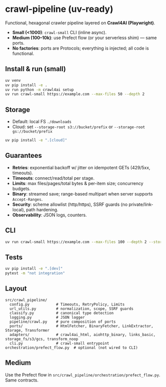 # crawl-pipeline (uv-ready)

Functional, hexagonal crawler pipeline layered on **Crawl4AI (Playwright)**.
- **Small (<1000)**: `crawl-small` CLI (inline async).
- **Medium (100–10k)**: use Prefect flow (or your serverless shim) — same ports.
- **No factories**: ports are Protocols; everything is injected; all code is functional.

## Install & run (small)
```bash
uv venv
uv pip install -e .
uv run python -m crawl4ai setup
uv run crawl-small https://example.com --max-files 50 --depth 2
```

## Storage
- Default: local FS `./downloads`
- Cloud: set `--storage-root s3://bucket/prefix` or `--storage-root gs://bucket/prefix`
```bash
uv pip install -e ".[cloud]"
```

## Guarantees
- **Retries**: exponential backoff w/ jitter on idempotent GETs (429/5xx, timeouts).
- **Timeouts**: connect/read/total per stage.
- **Limits**: max files/pages/total bytes & per-item size; concurrency budgets.
- **Binary**: streamed save; range-based multipart when server supports `Accept-Ranges`.
- **Security**: scheme allowlist (http/https), SSRF guards (no private/link-local), path hardening.
- **Observability**: JSON logs, counters.

## CLI
```bash
uv run crawl-small https://example.com --max-files 100 --depth 2 --storage-root ./downloads
```

## Tests
```bash
uv pip install -e ".[dev]"
pytest -m "not integration"
```

## Layout
```
src/crawl_pipeline/
  config.py            # Timeouts, RetryPolicy, Limits
  url_utils.py         # normalization, scope, SSRF guards
  classify.py          # canonical type detection
  logging.py           # JSON logger
  pipeline/crawl.py    # pure composition of ports
  ports/               # HtmlFetcher, BinaryFetcher, LinkExtractor, Storage, Transformer
  adapters/            # crawl4ai_html, aiohttp_binary, links_basic, storage_fs/s3/gcs, transform_noop
  cli.py               # crawl-small entrypoint
orchestration/prefect_flow.py  # optional (not wired to CLI)
```

## Medium
Use the Prefect flow in `src/crawl_pipeline/orchestration/prefect_flow.py`. Same contracts.
